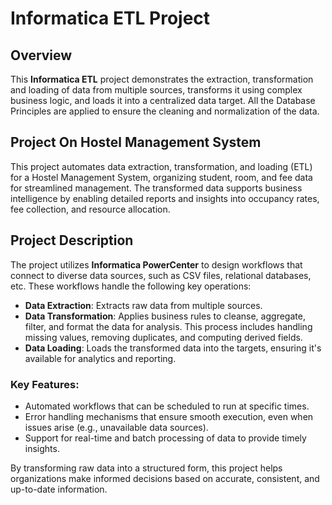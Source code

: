 # Informatica ETL Project

## Overview

This **Informatica ETL** project demonstrates the extraction, transformation and loading of data from multiple sources, transforms it using complex business logic, and loads it into a centralized data target. All the Database Principles are applied to ensure the cleaning and normalization of the data.

## Project On Hostel Management System

This project automates data extraction, transformation, and loading (ETL) for a Hostel Management System, organizing student, room, and fee data for streamlined management. The transformed data supports business intelligence by enabling detailed reports and insights into occupancy rates, fee collection, and resource allocation.

## Project Description

The project utilizes **Informatica PowerCenter** to design workflows that connect to diverse data sources, such as CSV files, relational databases, etc. These workflows handle the following key operations:

- **Data Extraction**: Extracts raw data from multiple sources.
- **Data Transformation**: Applies business rules to cleanse, aggregate, filter, and format the data for analysis. This process includes handling missing values, removing duplicates, and computing derived fields.
- **Data Loading**: Loads the transformed data into the targets, ensuring it's available for analytics and reporting.

### Key Features:
- Automated workflows that can be scheduled to run at specific times.
- Error handling mechanisms that ensure smooth execution, even when issues arise (e.g., unavailable data sources).
- Support for real-time and batch processing of data to provide timely insights.

By transforming raw data into a structured form, this project helps organizations make informed decisions based on accurate, consistent, and up-to-date information.
